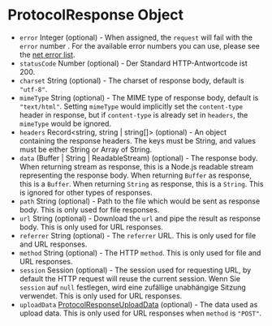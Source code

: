 # ProtocolResponse Object

* `error` Integer (optional) - When assigned, the `request` will fail with the `error` number . For the available error numbers you can use, please see the [net error list][net-error].
* `statusCode` Number (optional) - Der Standard HTTP-Antwortcode ist 200.
* `charset` String (optional) - The charset of response body, default is `"utf-8"`.
* `mimeType` String (optional) - The MIME type of response body, default is `"text/html"`. Setting `mimeType` would implicitly set the `content-type` header in response, but if `content-type` is already set in `headers`, the `mimeType` would be ignored.
* `headers` Record<string, string | string[]> (optional) - An object containing the response headers. The keys must be String, and values must be either String or Array of String.
* `data` (Buffer | String | ReadableStream) (optional) - The response body. When returning stream as response, this is a Node.js readable stream representing the response body. When returning `Buffer` as response, this is a `Buffer`. When returning `String` as response, this is a `String`. This is ignored for other types of responses.
* `path` String (optional) - Path to the file which would be sent as response body. This is only used for file responses.
* `url` String (optional) - Download the `url` and pipe the result as response body. This is only used for URL responses.
* `referrer` String (optional) - The `referrer` URL. This is only used for file and URL responses.
* `method` String (optional) - The HTTP `method`. This is only used for file and URL responses.
* `session` Session (optional) - The session used for requesting URL, by default the HTTP request will reuse the current session. Wenn Sie `session` auf `null` festlegen, wird eine zufällige unabhängige Sitzung verwendet. This is only used for URL responses.
* `uploadData` [ProtocolResponseUploadData](protocol-response-upload-data.md) (optional) - The data used as upload data. This is only used for URL responses when `method` is `"POST"`.

[net-error]: https://source.chromium.org/chromium/chromium/src/+/master:net/base/net_error_list.h
